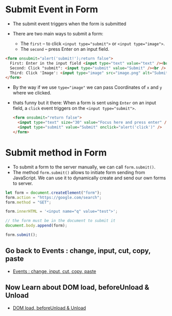 # Submit Event in Form

- The submit event triggers when the form is submitted
- There are two main ways to submit a form:

  - The `first` – to click `<input type="submit">` or `<input type="image">`.
  - The `second` – press Enter on an input field.

```html
<form onsubmit="alert('submit!');return false">
  First: Enter in the input field <input type="text" value="text" /><br />
  Second: Click "submit": <input type="submit" value="Submit" /><br />
  Third: Click 'Image': <input type="image" src="image.png" alt="Submit" />
</form>
```

- By the way if we use `type="image"` we can pass Coordinates of `x` and `y` where we clicked.
- thats funny but it there: When a form is sent using `Enter` on an input field, a `click` event triggers on the `<input type="submit">`.

  ```html
  <form onsubmit="return false">
    <input type="text" size="30" value="Focus here and press enter" />
    <input type="submit" value="Submit" onclick="alert('click')" />
  </form>
  ```

# Submit method in Form

- To submit a form to the server manually, we can call `form.submit()`.
- The method `form.submit()` allows to initiate form sending from JavaScript. We can use it to dynamically create and send our own forms to server.

```js
let form = document.createElement("form");
form.action = "https://google.com/search";
form.method = "GET";

form.innerHTML = '<input name="q" value="test">';

// the form must be in the document to submit it
document.body.append(form);

form.submit();
```

## Go back to Events : change, input, cut, copy, paste

- [Events : change, input, cut, copy, paste](./Events.md)

## Now Learn about DOM load, beforeUnload & Unload

- [DOM load, beforeUnload & Unload](../18_Document%20&%20Resource%20Load/DOM%20load%20&%20unload.md)